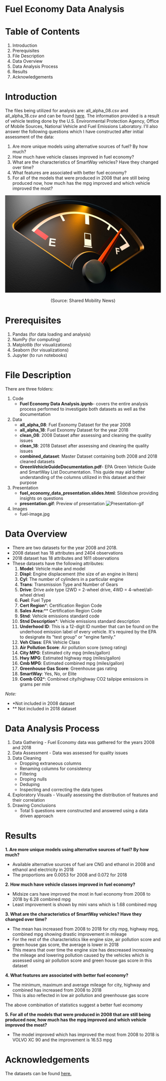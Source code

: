 # Fuel Economy Data Analysis

# Table of Contents
1. Introduction
2. Prerequisites
3. File Description
4. Data Overview
5. Data Analysis Process
6. Results
7. Acknowledgements

# Introduction

The files being utilized for analysis are: all_alpha_08.csv and all_alpha_18.csv and can be found [here](https://www.fueleconomy.gov/feg/download.shtml). The information provided is a result of vehicle testing done by the U.S. Environmental Protection Agency, Office of Mobile Sources, National Vehicle and Fuel Emissions Laboratory. I'll also answer the following questions which I have constructed after initial assessment of the data:

1. Are more unique models using alternative sources of fuel? By how much?
2. How much have vehicle classes improved in fuel economy?
3. What are the characteristics of SmartWay vehicles? Have they changed over time?
4. What features are associated with better fuel economy?
5. For all of the models that were produced in 2008 that are still being produced now, how much has the mpg improved and which vehicle improved the most?

![Fuel-Image](Images/fuel-image.jpg)
<p align = "center"> (Source: Shared Mobility News) </p>

# Prerequisites
1. Pandas (for data loading and analysis)
2. NumPy (for computing)
3. Matplotlib (for visualizations)
4. Seaborn (for visualizations)
5. Jupyter (to run notebooks)

# File Description
There are three folders:
1. Code
   - **Fuel Economy Data Analysis.ipynb**- covers the entire analysis process performed to investigate both datasets as well as the documentation
2. Data
   - **all_alpha_08**: Fuel Exonomy Dataset for the year 2008
   - **all_alpha_18**: Fuel Exonomy Dataset for the year 2018
   - **clean_08**: 2008 Dataset after assessing and cleaning the quality issues
   - **clean_18**: 2018 Dataset after assessing and cleaning the quality issues
   - **combined_dataset**: Master Dataset containing both 2008 and 2018 cleaned datasets
   - **GreenVehicleGuideDocumentation.pdf**- EPA Green Vehicle Guide and SmartWay List Documentation. This guide may aid better understanding of the columns utilized in this dataset and their purpose
3. Presentation
   - **fuel_economy_data_presentation.slides.html**: Slideshow providing insights on questions
   - **presentation.gif**: Preview of presentation
   ![Presentation-gif](Presentation/presentation.gif)
4. Images 
   - fuel-image.jpg

# Data Overview
- There are two datasets for the year 2008 and 2018.
- 2008 dataset has 18 attributes and 2404 observations
- 2018 dataset has 18 attributes and 1611 observations
- These datasets have the following attributes:
  1. **Model**: Vehicle make and model
  2. **Displ**: Engine displacement (the size of an engine in liters)
  3. **Cyl**: The number of cylinders in a particular engine
  4. **Trans**: Transmission Type and Number of Gears
  5. **Drive**: Drive axle type (2WD = 2-wheel drive, 4WD = 4-wheel/all-wheel drive)
  6. **Fuel**: Fuel Type
  7. **Cert Region***: Certification Region Code
  8. **Sales Area:**** Certification Region Code
  9. **Stnd**: Vehicle emissions standard code
  10. **Stnd Description***: Vehicle emissions standard description
  11. **Underhood ID**: This is a 12-digit ID number that can be found on the underhood emission label of every vehicle. It's required by the EPA to designate its "test group" or "engine family." 
  12. **Veh Class**: EPA Vehicle Class
  13. **Air Pollution Score**: Air pollution score (smog rating)
  14. **City MPG**: Estimated city mpg (miles/gallon)
  15. **Hwy MPG**: Estimated highway mpg (miles/gallon)
  16. **Cmb MPG**: Estimated combined mpg (miles/gallon)
  17. **Greenhouse Gas Score**: Greenhouse gas rating
  18. **SmartWay**: Yes, No, or Elite
  19. **Comb CO2***: Combined city/highway CO2 tailpipe emissions in grams per mile

*Note:*
- *Not included in 2008 dataset
- ** Not included in 2018 dataset

# Data Analysis Process
1. Data Gathering - Fuel Economy data was gathered for the years 2008 and 2018 
2. Data Assessment - Data was assessed for quality issues
3. Data Cleaning 
    - Dropping extraneous columns
    - Renaming columns for consistency
    - Filtering
    - Droping nulls
    - Deduping
    - Inspecting and correcting the data types
4. Exploratory Visuals - Visually assessing the distribution of features and their correlation
5. Drawing Conclusions
   - Total 5 questions were constructed and answered using a data driven approach

# Results
**1. Are more unique models using alternative sources of fuel? By how much?**
   - Available alternative sources of fuel are CNG and ethanol in 2008 and ethanol and electricity in 2018
   - The proportions are 0.0053 for 2008 and 0.072 for 2018
   
**2. How much have vehicle classes improved in fuel economy?**
   - Midsize cars have improved the most in fuel economy from 2008 to 2018 by 6.28 combined mpg
   - Least improvement is shown by mini vans which is 1.68 combined mpg
   
**3. What are the characteristics of SmartWay vehicles? Have they changed over time?**
   - The mean has increased from 2008 to 2018 for city mpg, highway mpg, combined mpg showing drastic improvement in mileage
   - For the rest of the characteristics like engine size, air pollution score and green house gas score, the average is lower in 2018
   - This means that over time the engine size has descreased increasing the mileage and lowering pollution caused by the vehicles which is assessed using air pollution score and green house gas score in this dataset
    
**4. What features are associated with better fuel economy?**
   - The minimum, maximum and average mileage for city, highway and combined has increased from 2008 to 2018
   -  This is also reflected in low air pollution and greenhouse gas score

The above combination of statistics suggest a better fuel ecomomy

**5. For all of the models that were produced in 2008 that are still being produced now, how much has the mpg improved and which vehicle improved the most?**
   - The model improved which has improved the most from 2008 to 2018 is VOLVO XC 90 and the improvement is 16.53 mpg
   
# Acknowledgements
The datasets can be found [here.](https://www.fueleconomy.gov/feg/download.shtml)
